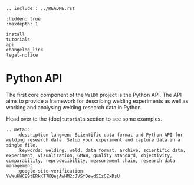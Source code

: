 ```{eval-rst}
.. include:: ../README.rst
```

```{toctree}
:hidden: true
:maxdepth: 1

install
tutorials
api
changelog_link
legal-notice
```

# Python API

The first core component of the `WelDX` project is the Python API. The
API aims to provide a framework for describing welding experiments as
well as working and analysing welding research data in Python.

Head over to the {doc}`tutorials` section to see some examples.

```{eval-rst}
.. meta::
    :description lang=en: Scientific data format and Python API for welding research data. Setup your experiment and capture data in a single file.
    :keywords: welding, weld, data format, archive, scientific data, experiment, visualization, GMAW, quality standard, objectivity, comparability, reproducibility, measurement chain, research data management
    :google-site-verification: YvWuHWCE9tERkKT7KQejAwHM2cJVSfDewd5IzGZxDsU
```
